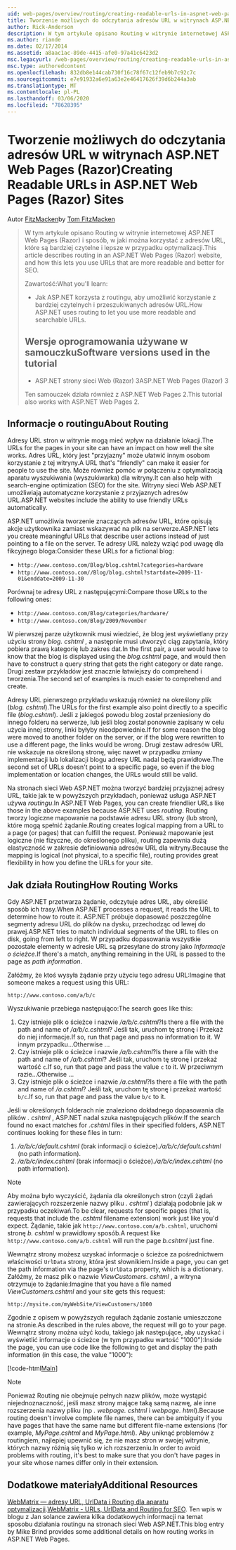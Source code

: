 ```yaml
---
uid: web-pages/overview/routing/creating-readable-urls-in-aspnet-web-pages-sites
title: Tworzenie możliwych do odczytania adresów URL w witrynach ASP.NET Web Pages (Razor) | Microsoft Docs
author: Rick-Anderson
description: W tym artykule opisano Routing w witrynie internetowej ASP.NET Web Pages (Razor) i sposób, w jaki można korzystać z adresów URL, które są bardziej czytelne i lepsze w przypadku optymalizacji. Co się stanie...
ms.author: riande
ms.date: 02/17/2014
ms.assetid: a8aac1ac-89de-4415-afe0-97a41c6423d2
msc.legacyurl: /web-pages/overview/routing/creating-readable-urls-in-aspnet-web-pages-sites
msc.type: authoredcontent
ms.openlocfilehash: 832db8e144cab730f16c78f67c12feb9b7c92c7c
ms.sourcegitcommit: e7e91932a6e91a63e2e46417626f39d6b244a3ab
ms.translationtype: MT
ms.contentlocale: pl-PL
ms.lasthandoff: 03/06/2020
ms.locfileid: "78628395"
---
```

# <a name="creating-readable-urls-in-aspnet-web-pages-razor-sites"></a><span data-ttu-id="3dc5c-104">Tworzenie możliwych do odczytania adresów URL w witrynach ASP.NET Web Pages (Razor)</span><span class="sxs-lookup"><span data-stu-id="3dc5c-104">Creating Readable URLs in ASP.NET Web Pages (Razor) Sites</span></span>

<span data-ttu-id="3dc5c-105">Autor [FitzMacken](https://github.com/tfitzmac)</span><span class="sxs-lookup"><span data-stu-id="3dc5c-105">by [Tom FitzMacken](https://github.com/tfitzmac)</span></span>

> <span data-ttu-id="3dc5c-106">W tym artykule opisano Routing w witrynie internetowej ASP.NET Web Pages (Razor) i sposób, w jaki można korzystać z adresów URL, które są bardziej czytelne i lepsze w przypadku optymalizacji.</span><span class="sxs-lookup"><span data-stu-id="3dc5c-106">This article describes routing in an ASP.NET Web Pages (Razor) website, and how this lets you use URLs that are more readable and better for SEO.</span></span>
> 
> <span data-ttu-id="3dc5c-107">Zawartość:</span><span class="sxs-lookup"><span data-stu-id="3dc5c-107">What you'll learn:</span></span>
> 
> - <span data-ttu-id="3dc5c-108">Jak ASP.NET korzysta z routingu, aby umożliwić korzystanie z bardziej czytelnych i przeszukiwanych adresów URL.</span><span class="sxs-lookup"><span data-stu-id="3dc5c-108">How ASP.NET uses routing to let you use more readable and searchable URLs.</span></span>
>   
> 
> ## <a name="software-versions-used-in-the-tutorial"></a><span data-ttu-id="3dc5c-109">Wersje oprogramowania używane w samouczku</span><span class="sxs-lookup"><span data-stu-id="3dc5c-109">Software versions used in the tutorial</span></span>
> 
> 
> - <span data-ttu-id="3dc5c-110">ASP.NET strony sieci Web (Razor) 3</span><span class="sxs-lookup"><span data-stu-id="3dc5c-110">ASP.NET Web Pages (Razor) 3</span></span>
>   
> 
> <span data-ttu-id="3dc5c-111">Ten samouczek działa również z ASP.NET Web Pages 2.</span><span class="sxs-lookup"><span data-stu-id="3dc5c-111">This tutorial also works with ASP.NET Web Pages 2.</span></span>

## <a name="about-routing"></a><span data-ttu-id="3dc5c-112">Informacje o routingu</span><span class="sxs-lookup"><span data-stu-id="3dc5c-112">About Routing</span></span>

<span data-ttu-id="3dc5c-113">Adresy URL stron w witrynie mogą mieć wpływ na działanie lokacji.</span><span class="sxs-lookup"><span data-stu-id="3dc5c-113">The URLs for the pages in your site can have an impact on how well the site works.</span></span> <span data-ttu-id="3dc5c-114">Adres URL, który jest &quot;przyjazny&quot; może ułatwić innym osobom korzystanie z tej witryny.</span><span class="sxs-lookup"><span data-stu-id="3dc5c-114">A URL that's &quot;friendly&quot; can make it easier for people to use the site.</span></span> <span data-ttu-id="3dc5c-115">Może również pomóc w połączeniu z optymalizacją aparatu wyszukiwania (wyszukiwarka) dla witryny.</span><span class="sxs-lookup"><span data-stu-id="3dc5c-115">It can also help with search-engine optimization (SEO) for the site.</span></span> <span data-ttu-id="3dc5c-116">Witryny sieci Web ASP.NET umożliwiają automatyczne korzystanie z przyjaznych adresów URL.</span><span class="sxs-lookup"><span data-stu-id="3dc5c-116">ASP.NET websites include the ability to use friendly URLs automatically.</span></span>

<span data-ttu-id="3dc5c-117">ASP.NET umożliwia tworzenie znaczących adresów URL, które opisują akcje użytkownika zamiast wskazywać na plik na serwerze.</span><span class="sxs-lookup"><span data-stu-id="3dc5c-117">ASP.NET lets you create meaningful URLs that describe user actions instead of just pointing to a file on the server.</span></span> <span data-ttu-id="3dc5c-118">Te adresy URL należy wziąć pod uwagę dla fikcyjnego bloga:</span><span class="sxs-lookup"><span data-stu-id="3dc5c-118">Consider these URLs for a fictional blog:</span></span>

- `http://www.contoso.com/Blog/blog.cshtml?categories=hardware`
- `http://www.contoso.com//Blog/blog.cshtml?startdate=2009-11-01&enddate=2009-11-30`

<span data-ttu-id="3dc5c-119">Porównaj te adresy URL z następującymi:</span><span class="sxs-lookup"><span data-stu-id="3dc5c-119">Compare those URLs to the following ones:</span></span>

- `http://www.contoso.com/Blog/categories/hardware/`
- `http://www.contoso.com/Blog/2009/November`

<span data-ttu-id="3dc5c-120">W pierwszej parze użytkownik musi wiedzieć, że blog jest wyświetlany przy użyciu strony *blog. cshtml* , a następnie musi utworzyć ciąg zapytania, który pobiera prawą kategorię lub zakres dat.</span><span class="sxs-lookup"><span data-stu-id="3dc5c-120">In the first pair, a user would have to know that the blog is displayed using the *blog.cshtml* page, and would then have to construct a query string that gets the right category or date range.</span></span> <span data-ttu-id="3dc5c-121">Drugi zestaw przykładów jest znacznie łatwiejszy do comprehend i tworzenia.</span><span class="sxs-lookup"><span data-stu-id="3dc5c-121">The second set of examples is much easier to comprehend and create.</span></span>

<span data-ttu-id="3dc5c-122">Adresy URL pierwszego przykładu wskazują również na określony plik (*blog. cshtml*).</span><span class="sxs-lookup"><span data-stu-id="3dc5c-122">The URLs for the first example also point directly to a specific file (*blog.cshtml*).</span></span> <span data-ttu-id="3dc5c-123">Jeśli z jakiegoś powodu blog został przeniesiony do innego folderu na serwerze, lub jeśli blog został ponownie zapisany w celu użycia innej strony, linki byłyby nieodpowiednie.</span><span class="sxs-lookup"><span data-stu-id="3dc5c-123">If for some reason the blog were moved to another folder on the server, or if the blog were rewritten to use a different page, the links would be wrong.</span></span> <span data-ttu-id="3dc5c-124">Drugi zestaw adresów URL nie wskazuje na określoną stronę, więc nawet w przypadku zmiany implementacji lub lokalizacji blogu adresy URL nadal będą prawidłowe.</span><span class="sxs-lookup"><span data-stu-id="3dc5c-124">The second set of URLs doesn't point to a specific page, so even if the blog implementation or location changes, the URLs would still be valid.</span></span>

<span data-ttu-id="3dc5c-125">Na stronach sieci Web ASP.NET można tworzyć bardziej przyjaznej adresy URL, takie jak te w powyższych przykładach, ponieważ usługa ASP.NET używa *routingu*.</span><span class="sxs-lookup"><span data-stu-id="3dc5c-125">In ASP.NET Web Pages, you can create friendlier URLs like those in the above examples because ASP.NET uses *routing*.</span></span> <span data-ttu-id="3dc5c-126">Routing tworzy logiczne mapowanie na podstawie adresu URL strony (lub stron), które mogą spełnić żądanie.</span><span class="sxs-lookup"><span data-stu-id="3dc5c-126">Routing creates logical mapping from a URL to a page (or pages) that can fulfill the request.</span></span> <span data-ttu-id="3dc5c-127">Ponieważ mapowanie jest logiczne (nie fizyczne, do określonego pliku), routing zapewnia dużą elastyczność w zakresie definiowania adresów URL dla witryny.</span><span class="sxs-lookup"><span data-stu-id="3dc5c-127">Because the mapping is logical (not physical, to a specific file), routing provides great flexibility in how you define the URLs for your site.</span></span>

## <a name="how-routing-works"></a><span data-ttu-id="3dc5c-128">Jak działa Routing</span><span class="sxs-lookup"><span data-stu-id="3dc5c-128">How Routing Works</span></span>

<span data-ttu-id="3dc5c-129">Gdy ASP.NET przetwarza żądanie, odczytuje adres URL, aby określić sposób ich trasy.</span><span class="sxs-lookup"><span data-stu-id="3dc5c-129">When ASP.NET processes a request, it reads the URL to determine how to route it.</span></span> <span data-ttu-id="3dc5c-130">ASP.NET próbuje dopasować poszczególne segmenty adresu URL do plików na dysku, przechodząc od lewej do prawej.</span><span class="sxs-lookup"><span data-stu-id="3dc5c-130">ASP.NET tries to match individual segments of the URL to files on disk, going from left to right.</span></span> <span data-ttu-id="3dc5c-131">W przypadku dopasowania wszystkie pozostałe elementy w adresie URL są przesyłane do strony jako *Informacje o ścieżce*.</span><span class="sxs-lookup"><span data-stu-id="3dc5c-131">If there's a match, anything remaining in the URL is passed to the page as *path information*.</span></span>

<span data-ttu-id="3dc5c-132">Załóżmy, że ktoś wysyła żądanie przy użyciu tego adresu URL:</span><span class="sxs-lookup"><span data-stu-id="3dc5c-132">Imagine that someone makes a request using this URL:</span></span>

`http://www.contoso.com/a/b/c`

<span data-ttu-id="3dc5c-133">Wyszukiwanie przebiega następująco:</span><span class="sxs-lookup"><span data-stu-id="3dc5c-133">The search goes like this:</span></span>

1. <span data-ttu-id="3dc5c-134">Czy istnieje plik o ścieżce i nazwie */a/b/c.cshtml*?</span><span class="sxs-lookup"><span data-stu-id="3dc5c-134">Is there a file with the path and name of */a/b/c.cshtml*?</span></span> <span data-ttu-id="3dc5c-135">Jeśli tak, uruchom tę stronę i Przekaż do niej informacje.</span><span class="sxs-lookup"><span data-stu-id="3dc5c-135">If so, run that page and pass no information to it.</span></span> <span data-ttu-id="3dc5c-136">W innym przypadku...</span><span class="sxs-lookup"><span data-stu-id="3dc5c-136">Otherwise ...</span></span>
2. <span data-ttu-id="3dc5c-137">Czy istnieje plik o ścieżce i nazwie */a/b.cshtml*?</span><span class="sxs-lookup"><span data-stu-id="3dc5c-137">Is there a file with the path and name of */a/b.cshtml*?</span></span> <span data-ttu-id="3dc5c-138">Jeśli tak, uruchom tę stronę i przekaż wartość `c`.</span><span class="sxs-lookup"><span data-stu-id="3dc5c-138">If so, run that page and pass the value `c` to it.</span></span> <span data-ttu-id="3dc5c-139">W przeciwnym razie...</span><span class="sxs-lookup"><span data-stu-id="3dc5c-139">Otherwise …</span></span>
3. <span data-ttu-id="3dc5c-140">Czy istnieje plik o ścieżce i nazwie */a.cshtml*?</span><span class="sxs-lookup"><span data-stu-id="3dc5c-140">Is there a file with the path and name of */a.cshtml*?</span></span> <span data-ttu-id="3dc5c-141">Jeśli tak, uruchom tę stronę i przekaż wartość `b/c`.</span><span class="sxs-lookup"><span data-stu-id="3dc5c-141">If so, run that page and pass the value `b/c` to it.</span></span>

<span data-ttu-id="3dc5c-142">Jeśli w określonych folderach nie znaleziono dokładnego dopasowania dla plików *. cshtml* , ASP.NET nadal szuka następujących plików:</span><span class="sxs-lookup"><span data-stu-id="3dc5c-142">If the search found no exact matches for *.cshtml* files in their specified folders, ASP.NET continues looking for these files in turn:</span></span>

1. <span data-ttu-id="3dc5c-143">*/a/b/c/default.cshtml* (brak informacji o ścieżce).</span><span class="sxs-lookup"><span data-stu-id="3dc5c-143">*/a/b/c/default.cshtml* (no path information).</span></span>
2. <span data-ttu-id="3dc5c-144">*/a/b/c/index.cshtml* (brak informacji o ścieżce).</span><span class="sxs-lookup"><span data-stu-id="3dc5c-144">*/a/b/c/index.cshtml* (no path information).</span></span>

> [!NOTE]
> <span data-ttu-id="3dc5c-145">Aby można było wyczyścić, żądania dla określonych stron (czyli żądań zawierających rozszerzenie nazwy pliku *. cshtml* ) działają podobnie jak w przypadku oczekiwań.</span><span class="sxs-lookup"><span data-stu-id="3dc5c-145">To be clear, requests for specific pages (that is, requests that include the *.cshtml* filename extension) work just like you'd expect.</span></span> <span data-ttu-id="3dc5c-146">Żądanie, takie jak `http://www.contoso.com/a/b.cshtml`, uruchomi stronę *b. cshtml* w prawidłowy sposób.</span><span class="sxs-lookup"><span data-stu-id="3dc5c-146">A request like `http://www.contoso.com/a/b.cshtml` will run the page *b.cshtml* just fine.</span></span>

<span data-ttu-id="3dc5c-147">Wewnątrz strony możesz uzyskać informacje o ścieżce za pośrednictwem właściwości `UrlData` strony, która jest słownikiem.</span><span class="sxs-lookup"><span data-stu-id="3dc5c-147">Inside a page, you can get the path information via the page's `UrlData` property, which is a dictionary.</span></span> <span data-ttu-id="3dc5c-148">Załóżmy, że masz plik o nazwie *ViewCustomers. cshtml* , a witryna otrzymuje to żądanie:</span><span class="sxs-lookup"><span data-stu-id="3dc5c-148">Imagine that you have a file named *ViewCustomers.cshtml* and your site gets this request:</span></span>

`http://mysite.com/myWebSite/ViewCustomers/1000`

<span data-ttu-id="3dc5c-149">Zgodnie z opisem w powyższych regułach żądanie zostanie umieszczone na stronie.</span><span class="sxs-lookup"><span data-stu-id="3dc5c-149">As described in the rules above, the request will go to your page.</span></span> <span data-ttu-id="3dc5c-150">Wewnątrz strony można użyć kodu, takiego jak następujące, aby uzyskać i wyświetlić informacje o ścieżce (w tym przypadku wartość &quot;1000&quot;):</span><span class="sxs-lookup"><span data-stu-id="3dc5c-150">Inside the page, you can use code like the following to get and display the path information (in this case, the value &quot;1000&quot;):</span></span>

[!code-html[Main](creating-readable-urls-in-aspnet-web-pages-sites/samples/sample1.html)]

> [!NOTE]
> <span data-ttu-id="3dc5c-151">Ponieważ Routing nie obejmuje pełnych nazw plików, może wystąpić niejednoznaczność, jeśli masz strony mające taką samą nazwę, ale inne rozszerzenia nazwy pliku (np *. webpage. cshtml* i *webpage. html*).</span><span class="sxs-lookup"><span data-stu-id="3dc5c-151">Because routing doesn't involve complete file names, there can be ambiguity if you have pages that have the same name but different file-name extensions (for example, *MyPage.cshtml* and *MyPage.html*).</span></span> <span data-ttu-id="3dc5c-152">Aby uniknąć problemów z routingiem, najlepiej upewnić się, że nie masz stron w swojej witrynie, których nazwy różnią się tylko w ich rozszerzeniu.</span><span class="sxs-lookup"><span data-stu-id="3dc5c-152">In order to avoid problems with routing, it's best to make sure that you don't have pages in your site whose names differ only in their extension.</span></span>

<a id="Additional_Resources"></a>
## <a name="additional-resources"></a><span data-ttu-id="3dc5c-153">Dodatkowe materiały</span><span class="sxs-lookup"><span data-stu-id="3dc5c-153">Additional Resources</span></span>

<span data-ttu-id="3dc5c-154">[WebMatrix — adresy URL, UrlData i Routing dla aparatu optymalizacji](http://www.mikesdotnetting.com/Article/165/WebMatrix-URLs-UrlData-and-Routing-for-SEO).</span><span class="sxs-lookup"><span data-stu-id="3dc5c-154">[WebMatrix - URLs, UrlData and Routing for SEO](http://www.mikesdotnetting.com/Article/165/WebMatrix-URLs-UrlData-and-Routing-for-SEO).</span></span> <span data-ttu-id="3dc5c-155">Ten wpis w blogu z Jan solance zawiera kilka dodatkowych informacji na temat sposobu działania routingu na stronach sieci Web ASP.NET.</span><span class="sxs-lookup"><span data-stu-id="3dc5c-155">This blog entry by Mike Brind provides some additional details on how routing works in ASP.NET Web Pages.</span></span>
